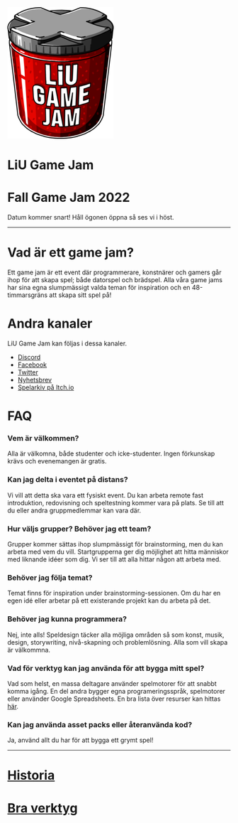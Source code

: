 <div id="gamejam-header">
  <img src="/static/img/gamejam/logo.png" alt="LiU Game Jam">
  <h1>LiU Game Jam</h1>
</div>

<!-- <img src="/static/img/gamejam/banner-sgj22.png" alt="Spring Game Jam 2022" id="gamejam-banner"> -->

# Fall Game Jam 2022

Datum kommer snart! Håll ögonen öppna så ses vi i höst.

<!--
*18:00 20:e maj – 18:00 22:e maj*

Bygg spel ifrån grunden tillsammans under en helg.

### Information under jammet

- [Introduktionspresentation](https://docs.google.com/presentation/d/1N16S1CwCrhD45l4MuABPXQyD9EIOmpdiU4mXwLfuH1g/edit?usp=sharing)

### Lokal
Game-jammet kommer vara på [Spektrum, Ebbepark](https://sanktkors.se/lediga-lokaler/linkoping/ebbepark/spektrum/) i Linköping. Lokalen har Wi-Fi men inga fysiska nätverksuttag.

### Delta

Gör följande för att delta på eventet:

1. Gå med i [vår Discord-server](https://discord.gg/eHgXYMS) för att få ny information under jammet.
2. Gå med på [Itch.io-sidan](https://itch.io/jam/spring-game-jam-2022) där vi kommer ladda upp resultatet.
3. (Frivilligt) Gå med i [Facebook-evenemanget](https://www.facebook.com/events/1030396497854020/).
<br/>*Det hjälper oss att uppskatta hur många som kommer delta, för att kunna planera jammet bättre.*
4. Kom till Spektrum klockan 18:00 fredagen den 20:e maj. Ta med det du behöver för att bygga spel; laptop eller fysiska spelkomponenter.

### Schema
**Fredagen den 20:e maj**

- 18:00 Introduktion
    - Temaskapande
    - Brainstorming
    - Gruppskapande
- 18:30 Gemensam pizza-beställning (deadline)

**Lördagen den 21:a maj**

- 09:00 Spektrum öppnar
    - Frukost (gratis)
- 16:00 Gemensam kinabuffé-beställning (deadline)
- Runt 18:00 när kinamaten kommer
    - Buffé 
    - Halvtidsredovisning

**Söndagen den 22:a maj**

- 09:00 Spektrum öppnar
    - Frukost (gratis)
- 11:00 Gemensam sushi-beställning (deadline)
- 17:00 Game Jam-deadline
    - Spelen ska vara uppladdade till itch.io
    - Deltagare ska ha städat sina bord och sin omgivning
    - Slutredovisning
    - Uppvisning och speltestning av varandras spel
- 18:00 Evenemanget avslutas

### Teman

Teman för eventet skapas under introduktionen genom att para ihop ord som lämnats in av deltagarna.

Regler för tema-ord:

- Ska bara vara ett enda engelskt ord.
- Ska inte vara en spelgenre (ex. FPS, RTS).
- Undvik osedligt innehåll. (Ska vara safe for work.)

Vår temaprocess skapar unika och utmanande teman varje jam. De finns som inspiration under brainstormsessionen, men du kan bygga efter egna idéer också.

-->

---

# Vad är ett game jam?

Ett game jam är ett event där programmerare, konstnärer och gamers går ihop för
att skapa spel; både datorspel och brädspel. Alla våra game jams har sina egna
slumpmässigt valda teman för inspiration och en 48-timmarsgräns att skapa sitt
spel på!

# Andra kanaler

LiU Game Jam kan följas i dessa kanaler.

- [Discord](https://discord.gg/eHgXYMS)
- [Facebook](https://www.facebook.com/liugamejam/)
- [Twitter](https://twitter.com/LiuGameJam)
- [Nyhetsbrev](http://us12.campaign-archive2.com/home/?u=092a6fffba8f6063437a51495&id=c3863c4bf5)
- [Spelarkiv på Itch.io](https://itch.io/c/64050/liu-game-jam)


# FAQ

### Vem är välkommen?

Alla är välkomna, både studenter och icke-studenter. Ingen förkunskap krävs och
evenemangen är gratis.

### Kan jag delta i eventet på distans?

Vi vill att detta ska vara ett fysiskt event. Du kan arbeta remote fast introduktion, redovisning och speltestning kommer vara på plats. Se till att du eller andra gruppmedlemmar kan vara där.

### Hur väljs grupper? Behöver jag ett team?

Grupper kommer sättas ihop slumpmässigt för brainstorming, men du kan arbeta
med vem du vill. Startgrupperna ger dig möjlighet att hitta människor med
liknande idéer som dig. Vi ser till att alla hittar någon att arbeta med.

### Behöver jag följa temat?

Temat finns för inspiration under brainstorming-sessionen. Om du har en egen idé eller arbetar på ett existerande projekt kan du arbeta på det.

### Behöver jag kunna programmera?

Nej, inte alls! Speldesign täcker alla möjliga områden så som konst, musik,
design, storywriting, nivå-skapning och problemlösning. Alla som vill skapa är
välkommna.

### Vad för verktyg kan jag använda för att bygga mitt spel?

Vad som helst, en massa deltagare använder spelmotorer för att snabbt komma igång. En del andra bygger egna programeringsspråk, spelmotorer eller använder Google Spreadsheets. En bra lista över resurser kan hittas [här](/gamejam/tools/se).

### Kan jag använda asset packs eller återanvända kod?

Ja, använd allt du har för att bygga ett grymt spel!

---

# [Historia](/gamejam/history/se)

# [Bra verktyg](/gamejam/tools/se)
